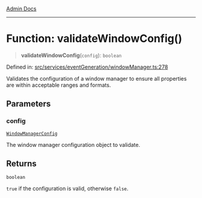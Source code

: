 [Admin Docs](/)

***

# Function: validateWindowConfig()

> **validateWindowConfig**(`config`): `boolean`

Defined in: [src/services/eventGeneration/windowManager.ts:278](https://github.com/Sourya07/talawa-api/blob/61a1911602b2f0aac7635e08ae2918f4f768e8ff/src/services/eventGeneration/windowManager.ts#L278)

Validates the configuration of a window manager to ensure all properties are within
acceptable ranges and formats.

## Parameters

### config

[`WindowManagerConfig`](../../types/interfaces/WindowManagerConfig.md)

The window manager configuration object to validate.

## Returns

`boolean`

`true` if the configuration is valid, otherwise `false`.
